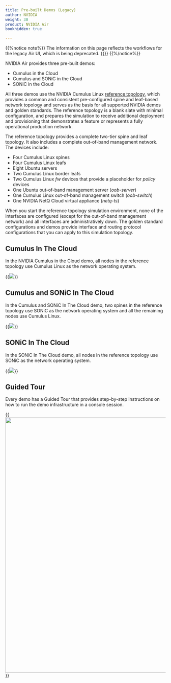 ```yaml
---
title: Pre-built Demos (Legacy)
author: NVIDIA
weight: 30
product: NVIDIA Air
bookhidden: true

---
```

{{%notice note%}}
The information on this page reflects the workflows for the legacy Air UI, which is being deprecated. {{<link title="Pre-built Demos" text="View documentation for the new UI">}}
{{%/notice%}}

NVIDIA Air provides three pre-built demos:
- Cumulus in the Cloud
- Cumulus and SONiC in the Cloud
- SONiC in the Cloud

All three demos use the NVIDIA Cumulus Linux [reference topology](https://gitlab.com/cumulus-consulting/goldenturtle/cldemo2-air-builder/), which provides a common and consistent pre-configured spine and leaf-based network topology and serves as the basis for all supported NVIDIA demos and golden standards. The reference topology is a blank slate with minimal configuration, and prepares the simulation to receive additional deployment and provisioning that demonstrates a feature or represents a fully operational production network.

The reference topology provides a complete two-tier spine and leaf topology. It also includes a complete out-of-band management network. The devices include:
- Four Cumulus Linux spines
- Four Cumulus Linux leafs
- Eight Ubuntu servers
- Two Cumulus Linux border leafs
- Two Cumulus Linux *fw* devices that provide a placeholder for *policy* devices
- One Ubuntu out-of-band management server (*oob-server*)
- One Cumulus Linux out-of-band management switch (*oob-switch*)
- One NVIDIA NetQ Cloud virtual appliance (*netq-ts*)

<!--{{<img src="/images/guides/cldemo2-diagram.png" >}}-->
When you start the reference topology simulation environment, none of the interfaces are configured (except for the out-of-band management network) and all interfaces are administratively down. The golden standard configurations and demos provide interface and routing protocol configurations that you can apply to this simulation topology.

## Cumulus In The Cloud

In the NVIDIA Cumulus in the Cloud demo, all nodes in the reference topology use Cumulus Linux as the network operating system.

{{<img src="/images/guides/nvidia-air/1CumulusInTheCloud.png">}}

## Cumulus and SONiC In The Cloud

In the Cumulus and SONiC In The Cloud demo, two spines in the reference topology use SONiC as the network operating system and all the remaining nodes use Cumulus Linux.

{{<img src="/images/guides/nvidia-air/2SonicSpines.png" >}}

## SONiC In The Cloud

In the SONiC In The Cloud demo, all nodes in the reference topology use SONiC as the network operating system.

{{<img src="/images/guides/nvidia-air/3SonicDemo.png" >}}

## Guided Tour

Every demo has a Guided Tour that provides step-by-step instructions on how to run the demo infrastructure in a console session.

{{<img src="/images/guides/nvidia-air/GuidedTour.png" width="800px">}}
